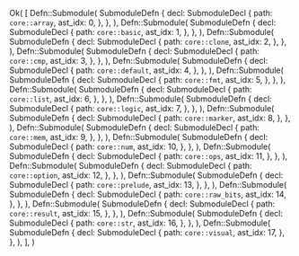 Ok(
    [
        Defn::Submodule(
            SubmoduleDefn {
                decl: SubmoduleDecl {
                    path: `core::array`,
                    ast_idx: 0,
                },
            },
        ),
        Defn::Submodule(
            SubmoduleDefn {
                decl: SubmoduleDecl {
                    path: `core::basic`,
                    ast_idx: 1,
                },
            },
        ),
        Defn::Submodule(
            SubmoduleDefn {
                decl: SubmoduleDecl {
                    path: `core::clone`,
                    ast_idx: 2,
                },
            },
        ),
        Defn::Submodule(
            SubmoduleDefn {
                decl: SubmoduleDecl {
                    path: `core::cmp`,
                    ast_idx: 3,
                },
            },
        ),
        Defn::Submodule(
            SubmoduleDefn {
                decl: SubmoduleDecl {
                    path: `core::default`,
                    ast_idx: 4,
                },
            },
        ),
        Defn::Submodule(
            SubmoduleDefn {
                decl: SubmoduleDecl {
                    path: `core::fmt`,
                    ast_idx: 5,
                },
            },
        ),
        Defn::Submodule(
            SubmoduleDefn {
                decl: SubmoduleDecl {
                    path: `core::list`,
                    ast_idx: 6,
                },
            },
        ),
        Defn::Submodule(
            SubmoduleDefn {
                decl: SubmoduleDecl {
                    path: `core::logic`,
                    ast_idx: 7,
                },
            },
        ),
        Defn::Submodule(
            SubmoduleDefn {
                decl: SubmoduleDecl {
                    path: `core::marker`,
                    ast_idx: 8,
                },
            },
        ),
        Defn::Submodule(
            SubmoduleDefn {
                decl: SubmoduleDecl {
                    path: `core::mem`,
                    ast_idx: 9,
                },
            },
        ),
        Defn::Submodule(
            SubmoduleDefn {
                decl: SubmoduleDecl {
                    path: `core::num`,
                    ast_idx: 10,
                },
            },
        ),
        Defn::Submodule(
            SubmoduleDefn {
                decl: SubmoduleDecl {
                    path: `core::ops`,
                    ast_idx: 11,
                },
            },
        ),
        Defn::Submodule(
            SubmoduleDefn {
                decl: SubmoduleDecl {
                    path: `core::option`,
                    ast_idx: 12,
                },
            },
        ),
        Defn::Submodule(
            SubmoduleDefn {
                decl: SubmoduleDecl {
                    path: `core::prelude`,
                    ast_idx: 13,
                },
            },
        ),
        Defn::Submodule(
            SubmoduleDefn {
                decl: SubmoduleDecl {
                    path: `core::raw_bits`,
                    ast_idx: 14,
                },
            },
        ),
        Defn::Submodule(
            SubmoduleDefn {
                decl: SubmoduleDecl {
                    path: `core::result`,
                    ast_idx: 15,
                },
            },
        ),
        Defn::Submodule(
            SubmoduleDefn {
                decl: SubmoduleDecl {
                    path: `core::str`,
                    ast_idx: 16,
                },
            },
        ),
        Defn::Submodule(
            SubmoduleDefn {
                decl: SubmoduleDecl {
                    path: `core::visual`,
                    ast_idx: 17,
                },
            },
        ),
    ],
)